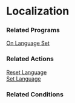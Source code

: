 # Localization


### Related Programs

[On Language Set](../reference.md#on-language-set)  

### Related Actions

[Reset Language](../reference.md#reset-language)  
[Set Language](../reference.md#set-language)  

### Related Conditions

